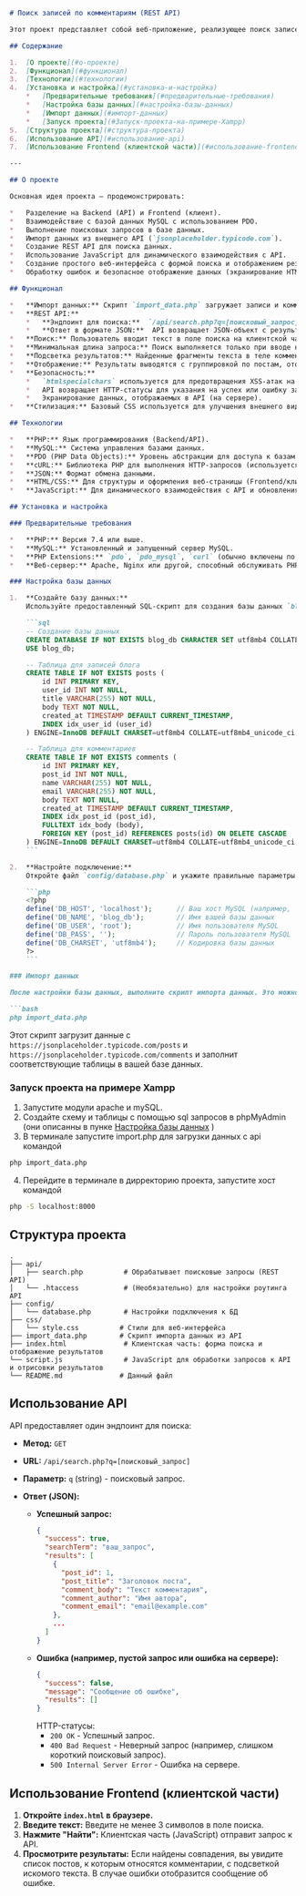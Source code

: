 ```markdown
# Поиск записей по комментариям (REST API)

Этот проект представляет собой веб-приложение, реализующее поиск записей (постов) по содержимому комментариев к ним, используя архитектуру REST API.  Данные для демонстрации импортируются из открытого API `jsonplaceholder.typicode.com`.

## Содержание

1.  [О проекте](#о-проекте)
2.  [Функционал](#функционал)
3.  [Технологии](#технологии)
4.  [Установка и настройка](#установка-и-настройка)
    *   [Предварительные требования](#предварительные-требования)
    *   [Настройка базы данных](#настройка-базы-данных)
    *   [Импорт данных](#импорт-данных)
    *   [Запуск проекта](#Запуск-проекта-на-примере-Xampp)
5.  [Структура проекта](#структура-проекта)
6.  [Использование API](#использование-api)
7.  [Использование Frontend (клиентской части)](#использование-frontend-клиентской-части)

---

## О проекте

Основная идея проекта — продемонстрировать:

*   Разделение на Backend (API) и Frontend (клиент).
*   Взаимодействие с базой данных MySQL с использованием PDO.
*   Выполнение поисковых запросов в базе данных.
*   Импорт данных из внешнего API (`jsonplaceholder.typicode.com`).
*   Создание REST API для поиска данных.
*   Использование JavaScript для динамического взаимодействия с API.
*   Создание простого веб-интерфейса с формой поиска и отображением результатов (клиентская часть).
*   Обработку ошибок и безопасное отображение данных (экранирование HTML и защита API).

## Функционал

*   **Импорт данных:** Скрипт `import_data.php` загружает записи и комментарии с API `jsonplaceholder.typicode.com` и сохраняет их в локальную базу данных MySQL.
*   **REST API:**
    *   **Эндпоинт для поиска:**  `/api/search.php?q=[поисковый_запрос]` (GET запрос).  Принимает параметр `q` с поисковым запросом.
    *   **Ответ в формате JSON:**  API возвращает JSON-объект с результатами поиска.  В случае успеха возвращает массив результатов.  В случае ошибки возвращает объект с информацией об ошибке.
*   **Поиск:** Пользователь вводит текст в поле поиска на клиентской части. Поиск осуществляется по содержимому поля `body` в таблице `comments`.
*   **Минимальная длина запроса:** Поиск выполняется только при вводе не менее 3 символов.  API возвращает ошибку, если запрос короче.
*   **Подсветка результатов:** Найденные фрагменты текста в теле комментариев подсвечиваются на клиентской стороне с помощью JavaScript.
*   **Отображение:** Результаты выводятся с группировкой по постам, отображая заголовок поста и соответствующие комментарии на клиентской части.
*   **Безопасность:**
    *   `htmlspecialchars` используется для предотвращения XSS-атак на клиентской стороне.
    *   API возвращает HTTP-статусы для указания на успех или ошибку запроса.
    *   Экранирование данных, отображаемых в API (на сервере).
*   **Стилизация:** Базовый CSS используется для улучшения внешнего вида клиентской части.

## Технологии

*   **PHP:** Язык программирования (Backend/API).
*   **MySQL:** Система управления базами данных.
*   **PDO (PHP Data Objects):** Уровень абстракции для доступа к базам данных.
*   **cURL:** Библиотека PHP для выполнения HTTP-запросов (используется для импорта данных).
*   **JSON:** Формат обмена данными.
*   **HTML/CSS:** Для структуры и оформления веб-страницы (Frontend/клиентская часть).
*   **JavaScript:** Для динамического взаимодействия с API и обновления содержимого страницы (Frontend/клиентская часть).

## Установка и настройка

### Предварительные требования

*   **PHP:** Версия 7.4 или выше.
*   **MySQL:** Установленный и запущенный сервер MySQL.
*   **PHP Extensions:** `pdo`, `pdo_mysql`, `curl` (обычно включены по умолчанию).
*   **Веб-сервер:** Apache, Nginx или другой, способный обслуживать PHP-файлы.

### Настройка базы данных

1.  **Создайте базу данных:**
    Используйте предоставленный SQL-скрипт для создания базы данных `blog_db` и необходимых таблиц (`posts`, `comments`).

    ```sql
    -- Создание базы данных
    CREATE DATABASE IF NOT EXISTS blog_db CHARACTER SET utf8mb4 COLLATE utf8mb4_unicode_ci;
    USE blog_db;

    -- Таблица для записей блога
    CREATE TABLE IF NOT EXISTS posts (
        id INT PRIMARY KEY,
        user_id INT NOT NULL,
        title VARCHAR(255) NOT NULL,
        body TEXT NOT NULL,
        created_at TIMESTAMP DEFAULT CURRENT_TIMESTAMP,
        INDEX idx_user_id (user_id)
    ) ENGINE=InnoDB DEFAULT CHARSET=utf8mb4 COLLATE=utf8mb4_unicode_ci;

    -- Таблица для комментариев
    CREATE TABLE IF NOT EXISTS comments (
        id INT PRIMARY KEY,
        post_id INT NOT NULL,
        name VARCHAR(255) NOT NULL,
        email VARCHAR(255) NOT NULL,
        body TEXT NOT NULL,
        created_at TIMESTAMP DEFAULT CURRENT_TIMESTAMP,
        INDEX idx_post_id (post_id),
        FULLTEXT idx_body (body),
        FOREIGN KEY (post_id) REFERENCES posts(id) ON DELETE CASCADE
    ) ENGINE=InnoDB DEFAULT CHARSET=utf8mb4 COLLATE=utf8mb4_unicode_ci;
    ```

2.  **Настройте подключение:**
    Откройте файл `config/database.php` и укажите правильные параметры подключения к вашей базе данных:

    ```php
    <?php
    define('DB_HOST', 'localhost');      // Ваш хост MySQL (например, 'localhost', '127.0.0.1')
    define('DB_NAME', 'blog_db');        // Имя вашей базы данных
    define('DB_USER', 'root');           // Имя пользователя MySQL
    define('DB_PASS', '');               // Пароль пользователя MySQL
    define('DB_CHARSET', 'utf8mb4');     // Кодировка базы данных
    ?>
    ```

### Импорт данных

После настройки базы данных, выполните скрипт импорта данных. Это можно сделать, запустив его из командной строки:

```bash
php import_data.php
```

Этот скрипт загрузит данные с `https://jsonplaceholder.typicode.com/posts` и `https://jsonplaceholder.typicode.com/comments` и заполнит соответствующие таблицы в вашей базе данных.

### Запуск проекта на примере Xampp
1. Запустите модули apache и mySQL.
2. Создайте схему и таблицы с помощью sql запросов в phpMyAdmin (они описанны в пунке [Настройка базы данных](#настройка-базы-данных) )
3. В терминале запустите import.php для загрузки данных с api командой 
```bash 
php import_data.php
```
4. Перейдите в терминале в дирректорию проекта, запустите хост командой 
```bash 
php -S localhost:8000
```

## Структура проекта

```
.
├── api/
│   ├── search.php          # Обрабатывает поисковые запросы (REST API)
│   └── .htaccess           # (Необязательно) для настройки роутинга API
├── config/
│   └── database.php        # Настройки подключения к БД
├── css/
│   └── style.css          # Стили для веб-интерфейса
├── import_data.php        # Скрипт импорта данных из API
├── index.html              # Клиентская часть: форма поиска и отображение результатов
└── script.js               # JavaScript для обработки запросов к API и отрисовки результатов
└── README.md              # Данный файл
```

## Использование API

API предоставляет один эндпоинт для поиска:

*   **Метод:** `GET`
*   **URL:** `/api/search.php?q=[поисковый_запрос]`
*   **Параметр:** `q` (string) - поисковый запрос.
*   **Ответ (JSON):**

    *   **Успешный запрос:**
        ```json
        {
          "success": true,
          "searchTerm": "ваш_запрос",
          "results": [
            {
              "post_id": 1,
              "post_title": "Заголовок поста",
              "comment_body": "Текст комментария",
              "comment_author": "Имя автора",
              "comment_email": "email@example.com"
            },
            ...
          ]
        }
        ```
    *   **Ошибка (например, пустой запрос или ошибка на сервере):**
        ```json
        {
          "success": false,
          "message": "Сообщение об ошибке",
          "results": []
        }
        ```
        HTTP-статусы:
        *   `200 OK` - Успешный запрос.
        *   `400 Bad Request` - Неверный запрос (например, слишком короткий поисковый запрос).
        *   `500 Internal Server Error` - Ошибка на сервере.

## Использование Frontend (клиентской части)

1.  **Откройте `index.html` в браузере.**
2.  **Введите текст:** Введите не менее 3 символов в поле поиска.
3.  **Нажмите "Найти":** Клиентская часть (JavaScript) отправит запрос к API.
4.  **Просмотрите результаты:** Если найдены совпадения, вы увидите список постов, к которым относятся комментарии, с подсветкой искомого текста.  В случае ошибки отобразится сообщение об ошибке.
```
